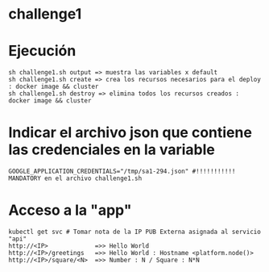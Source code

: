 # challenge1

# Ejecución
    sh challenge1.sh output => muestra las variables x default
    sh challenge1.sh create => crea los recursos necesarios para el deploy : docker image && cluster
    sh challenge1.sh destroy => elimina todos los recursos creados : docker image && cluster
    
# Indicar el archivo json que contiene las credenciales en la variable 
    GOOGLE_APPLICATION_CREDENTIALS="/tmp/sa1-294.json" #!!!!!!!!!!! MANDATORY en el archivo challenge1.sh
  
# Acceso a la "app"
    kubectl get svc # Tomar nota de la IP PUB Externa asignada al servicio "api"
    http://<IP>             =>> Hello World
    http://<IP>/greetings   =>> Hello World : Hostname <platform.node()>
    http://<IP>/square/<N>  =>> Number : N / Square : N*N
  
